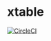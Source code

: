 # xtable

[![CircleCI](https://circleci.com/gh/SugandhaSapra/xtable.svg?style=svg)](https://circleci.com/gh/SugandhaSapra/xtable)
